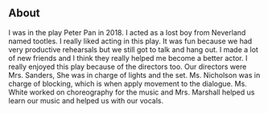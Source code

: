 ## About
I was in the play Peter Pan in 2018. I acted as a lost boy from Neverland named tootles. I really liked acting in this play. It was fun because we had very productive rehearsals but we still got to talk and hang out. I made a lot of new friends and I think they really helped me become a better actor. I really enjoyed this play because of the directors too. Our directors were Mrs. Sanders, She was in charge of lights and the set. Ms. Nicholson was in charge of blocking, which is when apply movement to the dialogue. Ms. White worked on choreography for the music and Mrs. Marshall helped us learn our music and helped us with our vocals.
